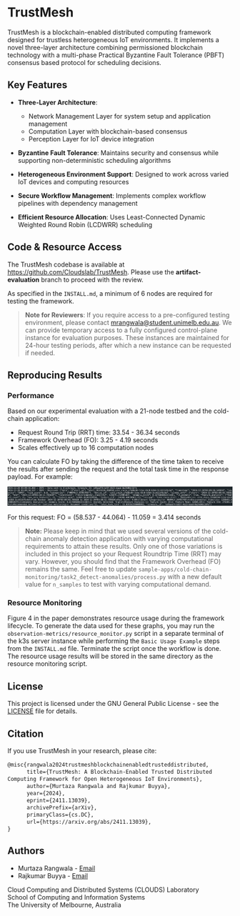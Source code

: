 # TrustMesh

TrustMesh is a blockchain-enabled distributed computing framework designed for trustless heterogeneous IoT environments. It implements a novel three-layer architecture combining permissioned blockchain technology with a multi-phase Practical Byzantine Fault Tolerance (PBFT) consensus based protocol for scheduling decisions.

## Key Features

- **Three-Layer Architecture**:
   - Network Management Layer for system setup and application management
   - Computation Layer with blockchain-based consensus
   - Perception Layer for IoT device integration

- **Byzantine Fault Tolerance**: Maintains security and consensus while supporting non-deterministic scheduling algorithms

- **Heterogeneous Environment Support**: Designed to work across varied IoT devices and computing resources

- **Secure Workflow Management**: Implements complex workflow pipelines with dependency management

- **Efficient Resource Allocation**: Uses Least-Connected Dynamic Weighted Round Robin (LCDWRR) scheduling

## Code & Resource Access

The TrustMesh codebase is available at https://github.com/Cloudslab/TrustMesh. Please use the **artifact-evaluation** branch to proceed with the review.

As specified in the `INSTALL.md`, a minimum of 6 nodes are required for testing the framework.

> **Note for Reviewers**: If you require access to a pre-configured testing environment, please contact mrangwala@student.unimelb.edu.au. We can provide temporary access to a fully configured control-plane instance for evaluation purposes. These instances are maintained for 24-hour testing periods, after which a new instance can be requested if needed.

## Reproducing Results
### Performance

Based on our experimental evaluation with a 21-node testbed and the cold-chain application:
- Request Round Trip (RRT) time: 33.54 - 36.34 seconds
- Framework Overhead (FO): 3.25 - 4.19 seconds
- Scales effectively up to 16 computation nodes

You can calculate FO by taking the difference of the time taken to receive the results after sending the request and the total task time in the response payload. For example:

![img.png](sample-apps/documentation-supplements/img.png)

For this request: FO = (58.537 - 44.064) - 11.059 = 3.414 seconds

> **Note:** Please keep in mind that we used several versions of the cold-chain anomaly detection application with varying computational requirements to attain these results. Only one of those variations is included in this project so your Request Roundtrip Time (RRT) may vary. However, you should find that the Framework Overhead (FO) remains the same. Feel free to update `sample-apps/cold-chain-monitoring/task2_detect-anomalies/process.py` with a new default value for `n_samples` to test with varying computational demand.

### Resource Monitoring

Figure 4 in the paper demonstrates resource usage during the framework lifecycle. To generate the data used for these graphs, you may run the `observation-metrics/resource_monitor.py` script in a separate terminal of the k3s server instance while performing the `Basic Usage Example` steps from the `INSTALL.md` file. Terminate the script once the workflow is done. The resource usage results will be stored in the same directory as the resource monitoring script. 

## License

This project is licensed under the GNU General Public License - see the [LICENSE](LICENSE) file for details.

## Citation

If you use TrustMesh in your research, please cite:
```
@misc{rangwala2024trustmeshblockchainenabledtrusteddistributed,
      title={TrustMesh: A Blockchain-Enabled Trusted Distributed Computing Framework for Open Heterogeneous IoT Environments}, 
      author={Murtaza Rangwala and Rajkumar Buyya},
      year={2024},
      eprint={2411.13039},
      archivePrefix={arXiv},
      primaryClass={cs.DC},
      url={https://arxiv.org/abs/2411.13039}, 
}
```

## Authors

- Murtaza Rangwala - [Email](mailto:mrangwala@student.unimelb.edu.au)
- Rajkumar Buyya - [Email](mailto:rbuyya@unimelb.edu.au)

Cloud Computing and Distributed Systems (CLOUDS) Laboratory  
School of Computing and Information Systems  
The University of Melbourne, Australia
